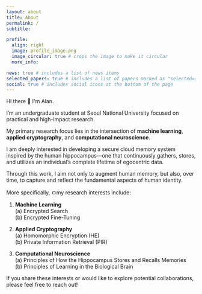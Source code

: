 ```yaml
---
layout: about
title: About
permalink: /
subtitle: 

profile:
  align: right
  image: profile_image.png
  image_circular: true # crops the image to make it circular
  more_info: 

news: true # includes a list of news items
selected_papers: true # includes a list of papers marked as "selected={true}"
social: true # includes social icons at the bottom of the page
---
```


Hi there 👋 I'm Alan.

I’m an undergraduate student at Seoul National University focused on practical and high-impact research.

My primary research focus lies in the intersection of **machine learning**, **applied cryptography**, and **computational neuroscience**.

I am deeply interested in developing a secure cloud memory system inspired by the human hippocampus—one that continuously gathers, stores, and utilizes an individual’s complete lifetime of egocentric data.

Through this work, I aim not only to augment human memory, but also, over time, to capture and reflect the fundamental aspects of human identity.

More specifically, ㅁmy research interests include:

1. **Machine Learning**  
(a) Encrypted Search  
(b) Encrypted Fine-Tuning

2. **Applied Cryptography**  
(a) Homomorphic Encryption (HE)  
(b) Private Information Retrieval (PIR)

3. **Computational Neuroscience**  
(a) Principles of How the Hippocampus Stores and Recalls Memories  
(b) Principles of Learning in the Biological Brain

If you share these interests or would like to explore potential collaborations, please feel free to reach out!

